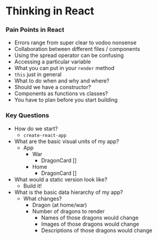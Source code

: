 # Thinking in React

### Pain Points in React
* Errors range from super clear to vodoo nonsense
* Collaboration between different files / components
* Using the spread operator can be confusing
* Accessing a particular variable
* What you can put in your `render` method
* `this` just in general
* What to do when and why and where?
* Should we have a constructor?
* Components as functions vs classes?
* You have to plan before you start building


### Key Questions
* How do we start?
    * `create-react-app`
* What are the basic visual units of my app?
    * App
        * War
            * DragonCard []  
        * Home
            * DragonCard []
* What would a static version look like?
    * Build it!
* What is the basic data hierarchy of my app?
    * What changes?
        * Dragon (at home/war)
        * Number of dragons to render
            * Names of those dragons would change
            * Images of those dragons would change
            * Descriptions of those dragons would change

